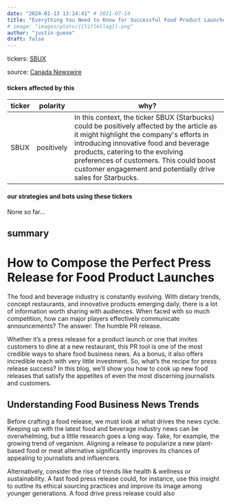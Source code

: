 ```yaml
---
date: "2024-01-13 13:14:41" # 2021-07-14
title: "Everything You Need to Know for Successful Food Product Launches and Restaurant Announcements | Canada Newswire"
# image: "images/plots/{{titleSlag}}.png"
author: "justin-guese"
draft: false
---
```

tickers: <a href='https://finance.yahoo.com/quote/SBUX' target='_blank'>SBUX</a> 

source: <a href='https://www.newswire.ca/resources/articles/press-release-food/' target='_blank'>Canada Newswire</a>

#### tickers affected by this

| ticker | polarity | why? |
|------------|------------|------------|
| SBUX | positively | In this context, the ticker SBUX (Starbucks) could be positively affected by the article as it might highlight the company's efforts in introducing innovative food and beverage products, catering to the evolving preferences of customers. This could boost customer engagement and potentially drive sales for Starbucks. |



#### our strategies and bots using these tickers

None so far...

## summary

# How to Compose the Perfect Press Release for Food Product Launches

The food and beverage industry is constantly evolving. With dietary trends, concept restaurants, and innovative products emerging daily, there is a lot of information worth sharing with audiences. When faced with so much competition, how can major players effectively communicate announcements? The answer: The humble PR release.

Whether it’s a press release for a product launch or one that invites customers to dine at a new restaurant, this PR tool is one of the most credible ways to share food business news. As a bonus, it also offers incredible reach with very little investment. So, what’s the recipe for press release success? In this blog, we’ll show you how to cook up new food releases that satisfy the appetites of even the most discerning journalists and customers.

## Understanding Food Business News Trends

Before crafting a food release, we must look at what drives the news cycle. Keeping up with the latest food and beverage industry news can be overwhelming, but a little research goes a long way. Take, for example, the growing trend of veganism. Aligning a release to popularize a new plant-based food or meat alternative significantly improves its chances of appealing to journalists and influencers.

Alternatively, consider the rise of trends like health & wellness or sustainability. A fast food press release could, for instance, use this insight to outline its ethical sourcing practices and improve its image among younger generations. A food drive press release could also